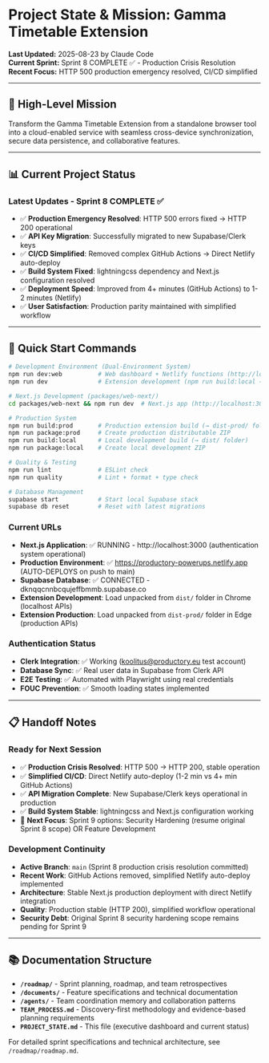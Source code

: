 # Project State & Mission: Gamma Timetable Extension

**Last Updated:** 2025-08-23 by Claude Code  
**Current Sprint:** Sprint 8 COMPLETE ✅ - Production Crisis Resolution  
**Recent Focus:** HTTP 500 production emergency resolved, CI/CD simplified

---

## 🎯 High-Level Mission

Transform the Gamma Timetable Extension from a standalone browser tool into a cloud-enabled service with seamless cross-device synchronization, secure data persistence, and collaborative features.

---

## 📊 Current Project Status

### **Latest Updates - Sprint 8 COMPLETE ✅**
- ✅ **Production Emergency Resolved**: HTTP 500 errors fixed → HTTP 200 operational
- ✅ **API Key Migration**: Successfully migrated to new Supabase/Clerk keys
- ✅ **CI/CD Simplified**: Removed complex GitHub Actions → Direct Netlify auto-deploy
- ✅ **Build System Fixed**: lightningcss dependency and Next.js configuration resolved
- ✅ **Deployment Speed**: Improved from 4+ minutes (GitHub Actions) to 1-2 minutes (Netlify)
- ✅ **User Satisfaction**: Production parity maintained with simplified workflow

---

## 🚀 Quick Start Commands

```bash
# Development Environment (Dual-Environment System)
npm run dev:web          # Web dashboard + Netlify functions (http://localhost:3000)
npm run dev              # Extension development (npm run build:local → dist/ folder)

# Next.js Development (packages/web-next/)
cd packages/web-next && npm run dev  # Next.js app (http://localhost:3001)

# Production System
npm run build:prod       # Production extension build (→ dist-prod/ folder)
npm run package:prod     # Create production distributable ZIP
npm run build:local      # Local development build (→ dist/ folder)
npm run package:local    # Create local development ZIP

# Quality & Testing  
npm run lint             # ESLint check
npm run quality          # Lint + format + type check

# Database Management
supabase start           # Start local Supabase stack
supabase db reset        # Reset with latest migrations
```

### **Current URLs**
- **Next.js Application**: ✅ RUNNING - http://localhost:3000 (authentication system operational)
- **Production Environment**: ✅ https://productory-powerups.netlify.app (AUTO-DEPLOYS on push to main)
- **Supabase Database**: ✅ CONNECTED - dknqqcnnbcqujeffbmmb.supabase.co 
- **Extension Development**: Load unpacked from `dist/` folder in Chrome (localhost APIs)
- **Extension Production**: Load unpacked from `dist-prod/` folder in Edge (production APIs)

### **Authentication Status**
- **Clerk Integration**: ✅ Working (koolitus@productory.eu test account)
- **Database Sync**: ✅ Real user data in Supabase from Clerk API
- **E2E Testing**: ✅ Automated with Playwright using real credentials
- **FOUC Prevention**: ✅ Smooth loading states implemented

---

## 📋 Handoff Notes

### **Ready for Next Session**
- ✅ **Production Crisis Resolved**: HTTP 500 → HTTP 200, stable operation
- ✅ **Simplified CI/CD**: Direct Netlify auto-deploy (1-2 min vs 4+ min GitHub Actions)
- ✅ **API Migration Complete**: New Supabase/Clerk keys operational in production
- ✅ **Build System Stable**: lightningcss and Next.js configuration working
- 🔄 **Next Focus**: Sprint 9 options: Security Hardening (resume original Sprint 8 scope) OR Feature Development

### **Development Continuity**
- **Active Branch**: `main` (Sprint 8 production crisis resolution committed)
- **Recent Work**: GitHub Actions removed, simplified Netlify auto-deploy implemented
- **Architecture**: Stable Next.js production deployment with direct Netlify integration
- **Quality**: Production stable (HTTP 200), simplified workflow operational
- **Security Debt**: Original Sprint 8 security hardening scope remains pending for Sprint 9

---

## 📚 Documentation Structure

- **`/roadmap/`** - Sprint planning, roadmap, and team retrospectives
- **`/documents/`** - Feature specifications and technical documentation  
- **`/agents/`** - Team coordination memory and collaboration patterns
- **`TEAM_PROCESS.md`** - Discovery-first methodology and evidence-based planning requirements
- **`PROJECT_STATE.md`** - This file (executive dashboard and current status)

For detailed sprint specifications and technical architecture, see `/roadmap/roadmap.md`.